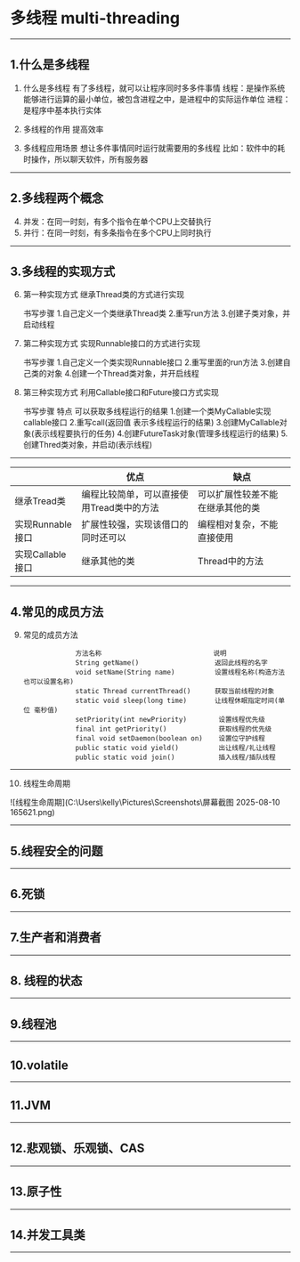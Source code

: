 # 多线程 multi-threading


---



## 1.什么是多线程
1. 什么是多线程
    有了多线程，就可以让程序同时多多件事情
    线程：是操作系统能够进行运算的最小单位，被包含进程之中，是进程中的实际运作单位
    进程：是程序中基本执行实体

2. 多线程的作用
    提高效率

3. 多线程应用场景
   想让多件事情同时运行就需要用的多线程
   比如：软件中的耗时操作，所以聊天软件，所有服务器


---



## 2.多线程两个概念
4. 并发：在同一时刻，有多个指令在单个CPU上交替执行
5. 并行：在同一时刻，有多条指令在多个CPU上同时执行


---


## 3.多线程的实现方式
6. 第一种实现方式
    继承Thread类的方式进行实现

    书写步骤
    1.自己定义一个类继承Thread类
    2.重写run方法
    3.创建子类对象，并启动线程

7. 第二种实现方式
   实现Runnable接口的方式进行实现

   书写步骤
   1.自己定义一个类实现Runnable接口
   2.重写里面的run方法
   3.创建自己类的对象
   4.创建一个Thread类对象，并开启线程 

8. 第三种实现方式
   利用Callable接口和Future接口方式实现

   书写步骤
   特点 可以获取多线程运行的结果
    1.创建一个类MyCallable实现callable接口
    2.重写call(返回值 表示多线程运行的结果)
    3.创建MyCallable对象(表示线程要执行的任务)
    4.创建FutureTask对象(管理多线程运行的结果)
    5.创建Thred类对象，并启动(表示线程)

---

|                  |  优点    |  缺点    |
| ---------------- | ---- | ---- |
| 继承Tread类      | 编程比较简单，可以直接使用Tread类中的方法 | 可以扩展性较差不能在继承其他的类 |
| 实现Runnable接口 | 扩展性较强，实现该借口的同时还可以 | 编程相对复杂，不能直接使用 |
|        实现Callable接口        | 继承其他的类 | Thread中的方法 |

---


## 4.常见的成员方法
9. 常见的成员方法
   
                    方法名称                            说明
                    String getName()                   返回此线程的名字
                    void setName(String name)          设置线程名称(构造方法也可以设置名称)
                    static Thread currentThread()      获取当前线程的对象
                    static void sleep(long time)       让线程休眠指定时间(单位 毫秒值)
                    setPriority(int newPriority)        设置线程优先级
                    final int getPriority()             获取线程的优先级
                    final void setDaemon(boolean on)    设置位守护线程
                    public static void yield()          出让线程/礼让线程
                    public static void join()           插入线程/插队线程




---

10. 线程生命周期

   ![线程生命周期](C:\Users\kelly\Pictures\Screenshots\屏幕截图 2025-08-10 165621.png)

---



## 5.线程安全的问题



---



## 6.死锁



---



## 7.生产者和消费者



---



## 8. 线程的状态



---



## 9.线程池



---



## 10.volatile



---


## 11.JVM



---



## 12.悲观锁、乐观锁、CAS



---



## 13.原子性



---




## 14.并发工具类

---





